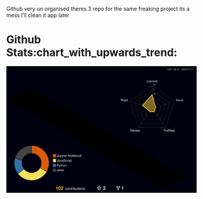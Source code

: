 
Github very un organised theres 3 repo for the same freaking project its a mess
I’ll clean it app later

<h1>Github Stats:chart_with_upwards_trend:</h1>


![](./profile-3d-contrib/profile-night-rainbow.svg)




